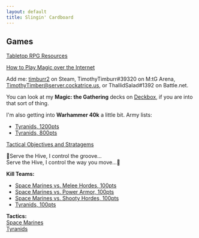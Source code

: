 ```yaml
---
layout: default
title: Slingin' Cardboard
---
```


## Games  

[Tabletop RPG Resources](/2020/02/19/gamemastering.html)  

[How to Play Magic over the Internet](/2020/04/11/cockatrice.html)  

Add me: [timburr2](https://steamcommunity.com/id/timburr2/) on Steam, TimothyTimburr#39320 on M:tG Arena, TimothyTimber@server.cockatrice.us, or ThallidSalad#1392 on Battle.net.  

You can look at my **Magic: the Gathering** decks on [Deckbox](https://deckbox.org/users/timburr), if you are into that sort of thing.  

I'm also getting into **Warhammer 40k** a little bit. Army lists: 
* [Tyranids, 1200pts](/_ref/40kArmies/Tyranids_1200.html)  
* [Tyranids, 800pts](/_ref/40kArmies/Tyranids_800.html)  

[Tactical Objectives and Stratagems](/_ref/40kArmies/tyranids_ref.html)  

&#127925;Serve the Hive, I control the groove...  
Serve the Hive, I control the way you move...&#127925;  

**Kill Teams:**  
* [Space Marines vs. Melee Hordes, 100pts](/_ref/40kArmies/SpaceMarinesKT_MeleeHorde.html)  
* [Space Marines vs. Power Armor, 100pts](/_ref/40kArmies/SpaceMarinesKT_PowerArmor.html)  
* [Space Marines vs. Shooty Hordes, 100pts](/_ref/40kArmies/SpaceMarinesKT_ShootyHorde.html)  
* [Tyranids, 100pts](/_ref/40kArmies/TyranidsKT.html)   

**Tactics:**  
[Space Marines](/_ref/40kArmies/adeptus_tactics.html)  
[Tyranids](/_ref/40kArmies/tyranids_tactics.html)  
